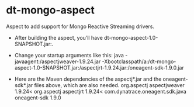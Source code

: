 # dt-mongo-aspect

Aspect to add support for Mongo Reactive Streaming drivers.


* After building the aspect, you’ll have dt-mongo-aspect-1.0-SNAPSHOT.jar:.
 
 
* Change your startup arguments like this:
java  -javaagent:<aspectjpath>/aspectjweaver-1.9.24.jar -Xbootclasspath/a:<pathtoAspect>/dt-mongo-aspect-1.0-SNAPSHOT.jar:<aspectjpath>/aspectjrt-1.9.24.jar:<oneagensdkpath>/oneagent-sdk-1.9.0.jar <restofyoujvmargs>
 
 
* Here are the Maven dependencies of the aspectj*.jar  and the oneagent-sdk*.jar files above, which are also needed.
        <dependency>
            <groupId>org.aspectj</groupId>
            <artifactId>aspectjweaver</artifactId>
            <version>1.9.24<</version>
        </dependency>
        <dependency>
            <groupId>org.aspectj</groupId>
            <artifactId>aspectjrt</artifactId>
            <version>1.9.24<</version>
        </dependency>
        <dependency>
            <groupId>com.dynatrace.oneagent.sdk.java</groupId>
            <artifactId>oneagent-sdk</artifactId>
            <version>1.9.0</version>
        </dependency>
 
